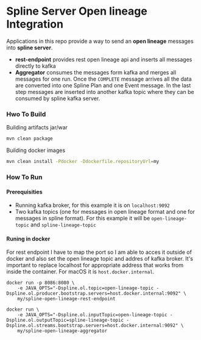 # Spline Server Open lineage Integration
Applications in this repo provide a way to send an **open lineage** messages into **spline server**.


- **rest-endpoint** provides rest open lineage api and inserts all messages directly to kafka
- **Aggregator** consumes the messages form kafka and merges all messages for one run. 
Once the `COMPLETE` message arrives all the data are converted into one Spline Plan and one Event message. 
In the last step messages are inserted into another kafka topic where they can be consumed by spline kafka server.

### Hwo To Build
Building artifacts jar/war
```bash
mvn clean package
```

Building docker images
```bash
mvn clean install -Pdocker -Ddockerfile.repositoryUrl=my
```
### How To Run
#### Prerequisities
- Running kafka broker, for this example it is on `localhost:9092`
- Two kafka topics (one for messages in open lineage format and one for messages in spline format). 
For this example it will be `open-lineage-topic` and `spline-lineage-topic`

#### Runing in docker
For rest endpoint I have to map the port so I am able to acces it outside of docker and also set the open lineage topic and addres of kafka broker. 
It's important to replace localhost for appropriate address that works from inside the container. For macOS it is `host.docker.internal`.

```
docker run -p 8086:8080 \
    -e JAVA_OPTS="-Dspline.ol.topic=open-lineage-topic -Dspline.ol.producer.bootstrap.servers=host.docker.internal:9092" \
    my/spline-open-lineage-rest-endpoint
```

```
docker run \
    -e JAVA_OPTS="-Dspline.ol.inputTopic=open-lineage-topic -Dspline.ol.outputTopic=spline-lineage-topic -Dspline.ol.streams.bootstrap.servers=host.docker.internal:9092" \
    my/spline-open-lineage-aggregator
```
